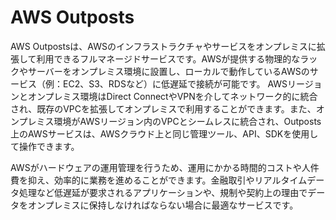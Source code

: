 # AWS Outposts
AWS Outpostsは、AWSのインフラストラクチャやサービスをオンプレミスに拡張して利用できるフルマネージドサービスです。AWSが提供する物理的なラックやサーバーをオンプレミス環境に設置し、ローカルで動作しているAWSのサービス（例：EC2、S3、RDSなど）に低遅延で接続が可能です。
AWSリージョンとオンプレミス環境はDirect ConnectやVPNを介してネットワーク的に統合され、既存のVPCを拡張してオンプレミスで利用することができます。また、オンプレミス環境がAWSリージョン内のVPCとシームレスに統合され、Outposts上のAWSサービスは、AWSクラウド上と同じ管理ツール、API、SDKを使用して操作できます。

AWSがハードウェアの運用管理を行うため、運用にかかる時間的コストや人件費を抑え、効率的に業務を進めることができます。金融取引やリアルタイムデータ処理など低遅延が要求されるアプリケーションや、規制や契約上の理由でデータをオンプレミスに保持しなければならない場合に最適なサービスです。
